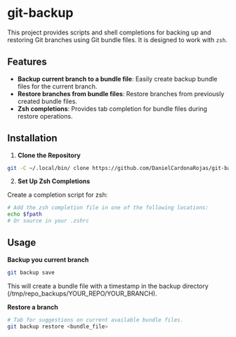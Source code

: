 # git-backup

This project provides scripts and shell completions for backing up and restoring Git branches using Git bundle files.
It is designed to work with `zsh`.

## Features

- **Backup current branch to a bundle file**: Easily create backup bundle files for the current branch.
- **Restore branches from bundle files**: Restore branches from previously created bundle files.
- **Zsh completions**: Provides tab completion for bundle files during restore operations.

## Installation

1. **Clone the Repository**

```sh
git -C ~/.local/bin/ clone https://github.com/DanielCardonaRojas/git-backup.git
```

2. **Set Up Zsh Completions**

Create a completion script for zsh:

```sh
# Add the zsh completion file in one of the following locations:
echo $fpath
# Or source in your .zshrc
```

## Usage

**Backup you current branch**

```sh
git backup save
```

This will create a bundle file with a timestamp in the backup directory (/tmp/repo_backups/YOUR_REPO/YOUR_BRANCH).

**Restore a branch**

```sh
# Tab for suggestions on current available bundle files.
git backup restore <bundle_file>
```

